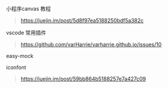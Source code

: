 小程序canvas 教程

> https://juejin.im/post/5d8f97ea5188250bdf5a382c

vscode 常用插件

> https://github.com/varHarrie/varharrie.github.io/issues/10

easy-mock

iconfont

> https://juejin.im/post/59bb864b5188257e7a427c09